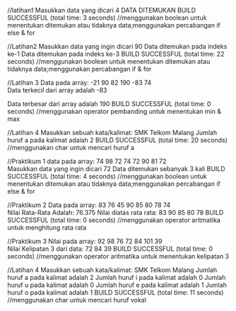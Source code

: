 //latihan1
Masukkan data yang dicari
4
DATA DITEMUKAN
BUILD SUCCESSFUL (total time: 3 seconds)
//menggunakan boolean untuk menentukan ditemukan atau tidaknya data;menggunakan percabangan if else & for

//Latihan2
Masukkan data yang ingin dicari
90
Data ditemukan pada indeks ke-1
Data ditemukan pada indeks ke-3
BUILD SUCCESSFUL (total time: 22 seconds)
//menggunakan boolean untuk menentukan ditemukan atau tidaknya data;menggunakan percabangan if & for

//Latihan 3
Data pada array: 
-21	90	82	190	-83	74	
 Data terkecil dari array adalah -83

 Data terbesar dari array adalah 190
BUILD SUCCESSFUL (total time: 0 seconds)
//menggunakan operator pembanding untuk menentukan min & max

//Latihan 4
Masukkan sebuah kata/kalimat: 
SMK Telkom Malang
Jumlah huruf a pada kalimat adalah 2
BUILD SUCCESSFUL (total time: 20 seconds)
//menggunakan char untuk mencari huruf a

//Praktikum 1
data pada array:
74	98	72	74	72	90	81	72	
 Masukkan data yang ingin dicari
72
Data ditemukan sebanyak 3 kali
BUILD SUCCESSFUL (total time: 4 seconds)
//menggunakan boolean untuk menentukan ditemukan atau tidaknya data;menggunakan percabangan if else & for

//Praktikum 2
Data pada array: 
83	76	45	90	85	80	78	74	
 Nilai Rata-Rata Adalah: 76.375
Nilai diatas rata rata: 
83	90	85	80	78	BUILD SUCCESSFUL (total time: 0 seconds)
//menggunakan operator aritmatika untuk menghitung rata rata

//Praktikum 3
Nilai pada array: 
92	98	76	72	84	101	39	
 Nilai Kelipatan 3 dari data: 
72
84
39
BUILD SUCCESSFUL (total time: 0 seconds)
//menggunakan operator aritmatika untuk menentukan kelipatan 3

//Latihan 4
Masukkan sebuah kata/kalimat: 
SMK Telkom Malang
Jumlah huruf a pada kalimat adalah 2
Jumlah huruf i pada kalimat adalah 0
Jumlah huruf u pada kalimat adalah 0
Jumlah huruf e pada kalimat adalah 1
Jumlah huruf o pada kalimat adalah 1
BUILD SUCCESSFUL (total time: 11 seconds)
//menggunakan char untuk mencari huruf vokal
